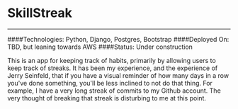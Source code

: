 # SkillStreak
---
####Technologies: Python, Django, Postgres, Bootstrap
####Deployed On: TBD, but leaning towards AWS
####Status: Under construction

This is an app for keeping track of habits, primarily by allowing users to keep track of streaks. It has been my experience, and the experience of Jerry Seinfeld, that if you have a visual reminder of how many days in a row you've done something, you'll be less inclined to not do that thing. For example, I have a very long streak of commits to my Github account. The very thought of breaking that streak is disturbing to me at this point.